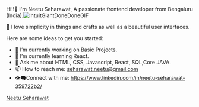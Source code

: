  Hi!!👋
 I'm Neetu Seharawat, A passionate frontend developer from Bengaluru (India).![IntuitGiantDoneDoneGIF](https://user-images.githubusercontent.com/116377226/215323404-5b7ab425-f2e6-464a-a15c-17ff51e61c76.gif)
 
👀 I love simplicity in things and crafts as well as a beautiful user interfaces.

Here are some ideas to get you started:
- 🔭 I’m currently working on Basic Projects.
- 🌱 I’m currently learning React.
- 💬  Ask me about HTML, CSS,  Javascript,  React, SQL,Core JAVA.
- 📫 How to reach me: seharawat.neetu@gmail.com
- 👁️‍🗨️Connect with me: https://www.linkedin.com/in/neetu-seharawat-359722b2/

<div class="badge-base LI-profile-badge" data-locale="en_US" data-size="medium" data-theme="dark" data-type="VERTICAL" data-vanity="neetu-seharawat" data-version="v1"><a class="badge-base__link LI-simple-link" href="https://in.linkedin.com/in/neetu-seharawat?trk=profile-badge">Neetu Seharawat</a></div>         


